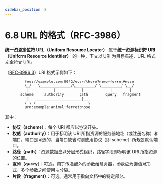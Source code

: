 ```yaml
---
sidebar_position: 8
---
```


# 6.8 URL 的格式（RFC-3986）

**统一资源定位符 URL（Uniform Resource Locator）** 属于**统一资源标识符 URI（Uniform Resource Identifier）** 的一种，下文以 URI 为目标描述，URL 格式完全符合 URI。

（[RFC-3986 3](https://datatracker.ietf.org/doc/html/rfc3986#section-3)）URI 格式示例如下：

```
         foo://example.com:8042/over/there?name=ferret#nose
         \_/   \______________/\_________/ \_________/ \__/
          |           |            |            |        |
       scheme     authority       path        query   fragment
          |   _____________________|__
         / \ /                        \
         urn:example:animal:ferret:nose
```

其中：

+ **协议（scheme）**：每个 URI 都应以协议开头。
+ **权威（authority）**：用于标明该 URI 所指资源的服务器地址（或注册名称）和端口，端口是可选的，当端口缺省时则使用协议（即 scheme）所规定默认端口。
+ **路径（path）**：资源数据应以分层形式组织，路径字段即标明该 URI 所指资源的位置。
+ **查询（query）**：可选。用于传递额外的参数给服务器，参数应为键值对形式，多个参数之间使用 `&` 分隔。
+ **片段（fragment）**：可选。通常用于指向文档中的特定部分。